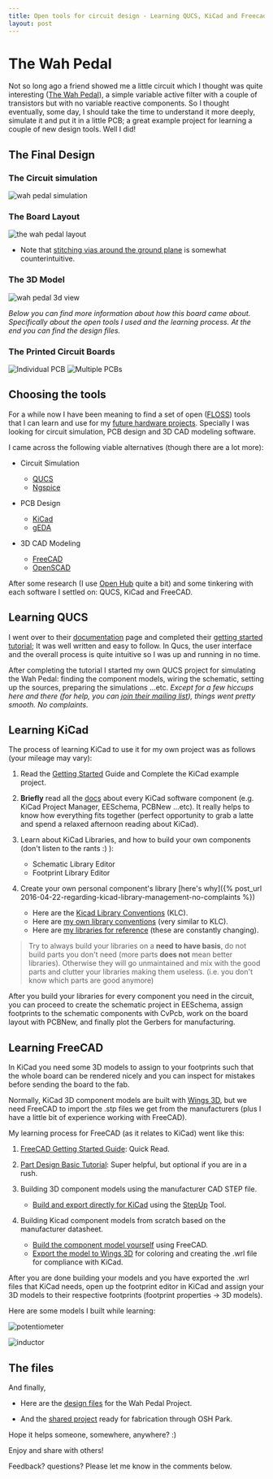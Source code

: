 ```yaml
--- 
title: Open tools for circuit design - Learning QUCS, KiCad and Freecad
layout: post 
---
```


The Wah Pedal 
=============

Not so long ago a friend showed me a little circuit which I thought was quite
interesting ([The Wah Pedal](http://www.geofex.com/article_folders/wahpedl/wahped.htm)), 
a simple variable active filter with a couple of transistors but with no variable
reactive components. So I thought eventually, some day, I should take the time
to understand it more deeply, simulate it and put it in a little PCB; a great
example project for learning a couple of new design tools. Well I did!

The Final Design 
---

### The Circuit simulation

![wah pedal simulation](/assets/2016-05-03-open-tools-for-circuit-design-learning-qucs-kicad-and-freecad_1.png)

### The Board Layout

![the wah pedal layout](/assets/2016-05-03-open-tools-for-circuit-design-learning-qucs-kicad-and-freecad_2.png)

* Note that [stitching vias around the ground plane](https://forum.kicad.info/t/via-stitching-in-pcbnew/138) 
    is somewhat counterintuitive.

### The 3D Model

![wah pedal 3d view](/assets/2016-05-03-open-tools-for-circuit-design-learning-qucs-kicad-and-freecad_3.png)

_Below you can find more information about how this board came about.
Specifically about the open tools I used and the learning process. At the end
you can find the design files._

### The Printed Circuit Boards

![Individual PCB](/assets/2016-05-03-open-tools-for-circuit-design-learning-qucs-kicad-and-freecad_4.jpg)
![Multiple PCBs](/assets/2016-05-03-open-tools-for-circuit-design-learning-qucs-kicad-and-freecad_5.jpg)

## Choosing the tools

For a while now I have been meaning to find a set of open
([FLOSS](https://en.wikipedia.org/wiki/Free_and_open-source_software)) tools
that I can learn and use for my [future hardware projects](https://osohm.org/projects/). 
Specially I was looking for circuit simulation, PCB design and 3D CAD modeling software.

I came across the following viable alternatives (though there are a lot more):
    
* Circuit Simulation
    - [QUCS](http://qucs.sourceforge.net/)
    - [Ngspice](http://ngspice.sourceforge.net/)
    
* PCB Design
    - [KiCad](http://kicad-pcb.org/)
    - [gEDA](http://www.geda-project.org/)
    
* 3D CAD Modeling
    - [FreeCAD](http://www.freecadweb.org/)
    - [OpenSCAD](http://www.openscad.org/)

After some research (I use [Open Hub](https://www.openhub.net/) quite a bit) and
some tinkering with each software I settled on: QUCS, KiCad and FreeCAD.

## Learning QUCS

I went over to their [documentation](http://qucs.sourceforge.net/docs.html) page
and completed their [getting started tutorial](http://qucs.sourceforge.net/docs/tutorial/getstarted.pdf); 
It was well written and easy to follow. In Qucs, the user interface and the overall process
is quite intuitive so I was up and running in no time.

After completing the tutorial I started my own QUCS project for simulating the
Wah Pedal: finding the component models, wiring the schematic, setting up the
sources, preparing the simulations ...etc. _Except for a few hiccups here and
there (for help, you can [join their mailing list](https://lists.sourceforge.net/lists/listinfo/qucs-help)), 
things went pretty smooth. No complaints._

## Learning KiCad

The process of learning KiCad to use it for my own project was as follows (your
mileage may vary):
    
1. Read the [Getting Started](http://docs.kicad-pcb.org/stable/en/getting_started_in_kicad.html)
Guide and Complete the KiCad example project.
    
2. **Briefly** read all the [docs](http://kicad-pcb.org/help/documentation/)
about every KiCad software component (e.g. KiCad Project Manager, EESchema,
PCBNew ...etc). It really helps to know how everything fits together (perfect
opportunity to grab a latte and spend a relaxed afternoon reading about KiCad).

3. Learn about KiCad Libraries, and how to build your own components (don't
listen to the rants :) ): 
    - Schematic Library Editor
    - Footprint Library Editor

4. Create your own personal component's library [here's why]({% post_url 2016-04-22-regarding-kicad-library-management-no-complaints %})
    - Here are the [Kicad Library Conventions](https://github.com/KiCad/kicad-library/wiki/Kicad-Library-Convention)
        (KLC).  
    - Here are [my own library conventions](https://github.com/camilotejeiro/kicad_cat_libraries/blob/master/kicad_cat_library_conventions.md)
        (very similar to KLC).  
    - Here are [my libraries for reference](https://github.com/camilotejeiro/kicad_cat_libraries) (these are constantly changing).

> Try to always build your libraries on a **need to have basis**, do not build
> parts you don't need (more parts **does not** mean better libraries).
> Otherwise they will go unmaintained and mix with the good parts and clutter
> your libraries making them useless. (i.e. you don't know which parts are good
> anymore)

After you build your libraries for every component you need in the circuit, you
can proceed to create the schematic project in EESchema, assign footprints to
the schematic components with CvPcb, work on the board layout with PCBNew, and
finally plot the Gerbers for manufacturing.

## Learning FreeCAD

In KiCad you need some 3D models to assign to your footprints such that the
whole board can be rendered nicely and you can inspect for mistakes before
sending the board to the fab.

Normally, KiCad 3D component models are built with [Wings 3D](http://www.wings3d.com/), 
but we need FreeCAD to import the .stp files we get from the manufacturers 
(plus I have a little bit of experience working with FreeCAD).

My learning process for FreeCAD (as it relates to KiCad) went like this:

1. [FreeCAD Getting Started Guide](http://www.freecadweb.org/wiki/?title=Getting_started): 
    Quick Read.

2. [Part Design Basic Tutorial](http://www.freecadweb.org/wiki/index.php?title=Basic_Part_Design_Tutorial):
    Super helpful, but optional if you are in a rush.

3. Building 3D component models using the manufacturer CAD STEP file.
    - [Build and export directly for KiCad](https://www.youtube.com/watch?v=O6vr8QFnYGw) 
        using the [StepUp](https://sourceforge.net/projects/kicadstepup/) Tool.

4. Building Kicad component models from scratch based on the manufacturer
    datasheet.
    - [Build the component model yourself](https://www.youtube.com/watch?v=S63DLV5HOPA) 
        using FreeCAD.
    - [Export the model to Wings 3D](https://www.youtube.com/watch?v=bGp9ejC2vU8) 
        for coloring and creating the .wrl file for compliance with KiCad.

After you are done building your models and you have exported the .wrl files
that KiCad needs, open up the footprint editor in KiCad and assign your 3D
models to their respective footprints (footprint properties -> 3D models).

Here are some models I built while learning:

![potentiometer](/assets/2016-05-03-open-tools-for-circuit-design-learning-qucs-kicad-and-freecad_6.png)

![inductor](/assets/2016-05-03-open-tools-for-circuit-design-learning-qucs-kicad-and-freecad_7.png)

## The files

And finally,
    
* Here are the [design files](https://github.com/camilotejeiro/the_wah_pedal) 
    for the Wah Pedal Project.

* And the [shared project](https://oshpark.com/shared_projects/yCZvyTVz) ready 
    for fabrication through OSH Park.

Hope it helps someone, somewhere, anywhere? :)

Enjoy and share with others!

Feedback? questions? Please let me know in the comments below.
